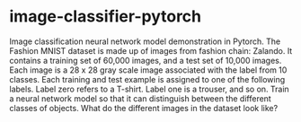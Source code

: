 # image-classifier-pytorch
Image classification neural network model demonstration in Pytorch.  The Fashion MNIST dataset is made up of images from fashion chain: Zalando. It contains a training set of 60,000 images, and a test set of 10,000 images. Each image is a 28 x 28 gray scale image associated with the label from 10 classes. Each training and test example is assigned to one of the following labels. Label zero refers to a T-shirt. Label one is a trouser, and so on.  Train a neural network model so that it can distinguish between the different classes of objects. What do the different images in the dataset look like?

